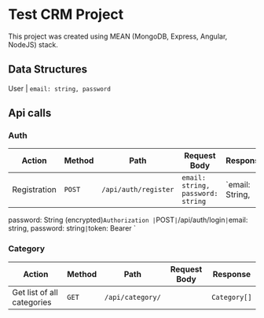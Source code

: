 # Test CRM Project

This project was created using MEAN (MongoDB, Express, Angular, NodeJS) stack.

## Data Structures
User | `email: string, password`


## Api calls

### Auth

Action | Method | Path | Request Body | Response
--- | --- | --- | --- | ---
Registration | `POST` | `/api/auth/register` | `email: string,      password: string` | `email: String,
password: String (encrypted)`
Authorization | `POST` | `/api/auth/login` | `email: string,         password: string` | `token: Bearer <token>`

### Category

Action | Method | Path | Request Body | Response
--- | --- | --- | --- | ---
Get list of all categories | `GET` | `/api/category/` |  | `Category[]`
